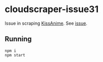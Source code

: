 # cloudscraper-issue31
Issue in scraping [KissAnime](http://kissanime.com). See [issue](https://github.com/codemanki/cloudscraper/issues/31).

## Running
```
npm i
npm start
```